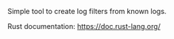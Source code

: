 Simple tool to create log filters from known logs.

Rust documentation: https://doc.rust-lang.org/ 
